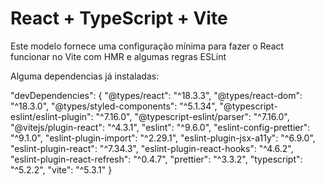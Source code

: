 # React + TypeScript + Vite

Este modelo fornece uma configuração mínima para fazer o React funcionar no Vite com HMR e algumas regras ESLint

Alguma dependencias já instaladas:

"devDependencies": {
    "@types/react": "^18.3.3",
    "@types/react-dom": "^18.3.0",
    "@types/styled-components": "^5.1.34",
    "@typescript-eslint/eslint-plugin": "^7.16.0",
    "@typescript-eslint/parser": "^7.16.0",
    "@vitejs/plugin-react": "^4.3.1",
    "eslint": "^9.6.0",
    "eslint-config-prettier": "^9.1.0",
    "eslint-plugin-import": "^2.29.1",
    "eslint-plugin-jsx-a11y": "^6.9.0",
    "eslint-plugin-react": "^7.34.3",
    "eslint-plugin-react-hooks": "^4.6.2",
    "eslint-plugin-react-refresh": "^0.4.7",
    "prettier": "^3.3.2",
    "typescript": "^5.2.2",
    "vite": "^5.3.1"
}
